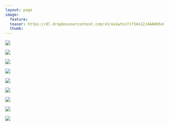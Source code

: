 ```yaml
---
layout: page
image:
  feature:
  teaser: https://dl.dropboxusercontent.com/sh/ea1wtnz7z734o12/AAAHH5ekSsdxDa-mieTr_RoHa/luontokuvat/kes%C3%A4/6/DS25547-245px.jpg
  thumb:
---
```


[![](https://dl.dropboxusercontent.com/sh/ea1wtnz7z734o12/AADwgDQKvMYTMquedVHK_vNwa/luontokuvat/kes%C3%A4/6/DS25316-800px.jpg)](https://dl.dropboxusercontent.com/sh/ea1wtnz7z734o12/AABLRJMlcc_Asxv_5vWmS9tma/luontokuvat/kes%C3%A4/6/DS25316.jpg)

[![](https://dl.dropboxusercontent.com/sh/ea1wtnz7z734o12/AACaPRG1v4sQ6KaVIoAH5dCaa/luontokuvat/kes%C3%A4/6/DS25353-800px.jpg)](https://dl.dropboxusercontent.com/sh/ea1wtnz7z734o12/AADKDOSzNa7auKqsT12cAL4Oa/luontokuvat/kes%C3%A4/6/DS25353.jpg)

[![](https://dl.dropboxusercontent.com/sh/ea1wtnz7z734o12/AADtZW1YqiHGkZ2zb_aelMmaa/luontokuvat/kes%C3%A4/6/DS25359-800px.jpg)](https://dl.dropboxusercontent.com/sh/ea1wtnz7z734o12/AACfKE633_nok-BP62Cyud_ra/luontokuvat/kes%C3%A4/6/DS25359.jpg)

[![](https://dl.dropboxusercontent.com/sh/ea1wtnz7z734o12/AACzlvHldpPXea6kbbobXNgYa/luontokuvat/kes%C3%A4/6/DS25594-800px.jpg)](https://dl.dropboxusercontent.com/sh/ea1wtnz7z734o12/AADEa5Qdtm-ruLDwi-boaT7ia/luontokuvat/kes%C3%A4/6/DS25594.jpg)

[![](https://dl.dropboxusercontent.com/sh/ea1wtnz7z734o12/AADWBO2pOJuptddv7DJXGfMNa/luontokuvat/kes%C3%A4/6/DS25535-800px.jpg)](https://dl.dropboxusercontent.com/sh/ea1wtnz7z734o12/AACvVLAn9rJkOPm6kzu9PHYca/luontokuvat/kes%C3%A4/6/DS25535.jpg)

[![](https://dl.dropboxusercontent.com/sh/ea1wtnz7z734o12/AABbkqmAGbCEcuNThA4Qidfya/luontokuvat/kes%C3%A4/6/DS25544-800px.jpg)](https://dl.dropboxusercontent.com/sh/ea1wtnz7z734o12/AAAriQX1PlMICDPww1sBuRCna/luontokuvat/kes%C3%A4/6/DS25544.jpg)

[![](https://dl.dropboxusercontent.com/sh/ea1wtnz7z734o12/AACk77QjitsdlHT9HWVtaSFha/luontokuvat/kes%C3%A4/6/DS25547-800px.jpg)](https://dl.dropboxusercontent.com/sh/ea1wtnz7z734o12/AABY1CiGxZTkICsABJIWLZVxa/luontokuvat/kes%C3%A4/6/DS25547.jpg)

[![](https://dl.dropboxusercontent.com/sh/ea1wtnz7z734o12/AACQK4uJusnh2Ns2kO611DTia/luontokuvat/kes%C3%A4/6/DS25551-800px.jpg)](https://dl.dropboxusercontent.com/sh/ea1wtnz7z734o12/AAAedrHCfixeCI7JzqjZbTiUa/luontokuvat/kes%C3%A4/6/DS25551.jpg)

[![](https://dl.dropboxusercontent.com/sh/ea1wtnz7z734o12/AADCZ8B-oZznNfb55eN2-zfpa/luontokuvat/kes%C3%A4/6/DS25556-800px.jpg)](https://dl.dropboxusercontent.com/sh/ea1wtnz7z734o12/AADwr9fsWHl7eGhHlIhDj9CFa/luontokuvat/kes%C3%A4/6/DS25556.jpg)
